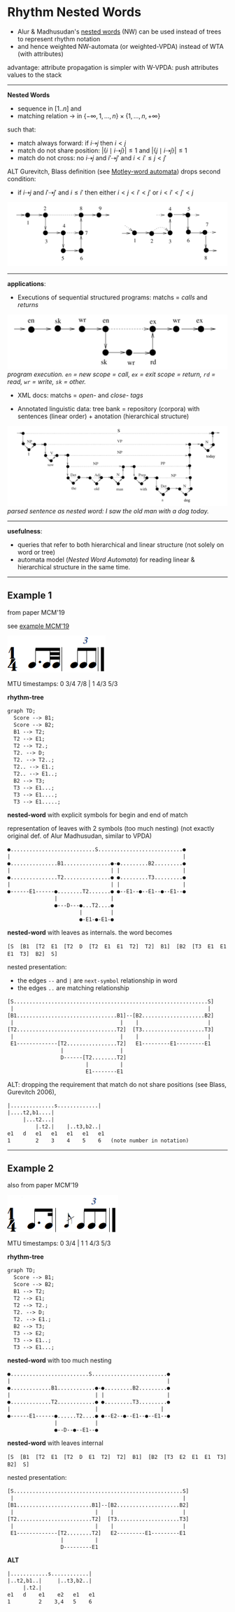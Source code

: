 # Rhythm Nested Words

- Alur & Madhusudan's [nested words](https://www.cis.upenn.edu/~alur/nw.html) (NW) can be used instead of trees to represent rhythm notation
- and hence weighted NW-automata (or weighted-VPDA) instead of WTA (with attributes)

advantage: attribute propagation is simpler with W-VPDA:
push attributes values to the stack


---
**Nested Words**

- sequence in $`[1..n]`$ and
- matching relation $`\to`$ in $`\{ -\infty, 1,...,n \} \times \{ 1,...,n, +\infty \}`$

such that:
- match always forward: 
  if  $`i ⇢ j`$  then $`i < j`$
- match do not share position: 
  $`|\{ i \mid i ⇢ j \}| \leq 1`$ and $`|\{ j \mid i ⇢ j\} | \leq 1`$ 
- match do not cross: 
  no $`i ⇢ j`$ and $`i' ⇢ j'`$ and $`i < i' \leq j < j'`$

ALT
Gurevitch, Blass definition (see [Motley-word automata](:/2a025f6bf11a406785ee5f1c3bb1ce10)) drops second condition:
- if $`i ⇢ j`$ and $`i' ⇢ j'`$  and $`i \leq  i'`$
  then either $`i < j < i' < j'`$  or $`i < i' < j' < j`$

![](nw1.png)

---
**applications**:

- Executions of sequential structured programs: 
  matchs =  *calls* and *returns*

![](nw3.png)
*program execution. `en` = new scope = call, `ex` = exit scope = return, `rd` = read, `wr` = write, `sk` = other.* 

- XML docs:
  matchs = *open-* and *close- tags*

- Annotated linguistic data: 
  tree bank = repository (corpora) with 
  sentences (linear order) + anotation (hierarchical structure)

![](nw4.png)
*parsed sentence as nested word: I saw the old man with a dog today.* 

---
**usefulness**:

- queries that refer to both hierarchical and linear structure
(not solely on word or tree)
- automata model (*Nested Word Automata*) for reading linear & hierarchical structure in the same time.

---
## Example 1
from paper MCM'19

see [example MCM'19](:/6d3f9d44c06c4b0eaee6ea0140a5ffa6)

![](MCM19-1.png)

MTU timestamps: 0 3/4 7/8 | 1 4/3 5/3

**rhythm-tree**

```mermaid
graph TD;
  Score --> B1;
  Score --> B2;
  B1 --> T2;
  T2 --> E1;
  T2 --> T2.;
  T2. --> D;
  T2. --> T2..;
  T2.. --> E1.;
  T2.. --> E1..;
  B2 --> T3;
  T3 --> E1...;
  T3 --> E1....;
  T3 --> E1.....;
```

**nested-word** 
with explicit symbols for begin and end of match

representation of leaves with 2 symbols (too much nesting)
(not exactly original def. of Alur Madhusudan, similar to VPDA)

```
●...........................S...........................●
|                                                       |
●...............B1...............●-●.........B2.........●
|                                | |                    |
●...............T2...............● ●.........T3.........●
|                                | |                    |
●------E1------●........T2.......● ●--E1--●--E1--●--E1--●
               |                 |
               ●---D---●...T2....●
                       |         |  
                       ●-E1-●-E1-●
```

**nested-word** with leaves as internals. the word becomes

`[S  [B1  [T2  E1  [T2  D  [T2  E1  E1  T2]  T2]  B1]  [B2  [T3  E1  E1  E1  T3]  B2]  S]`

nested presentation:

- the edges `--` and `|` are `next-symbol` relationship in word
- the edges `..` are matching relationship  

```
[S..............................................................S]
 |                                                              |
[B1................................B1]--[B2....................B2]
 |                                  |    |                      |
[T2................................T2]  [T3....................T3]
 |                                  |    |                      |
 E1-------------[T2................T2]   E1---------E1---------E1
                 |                  |
                 D------[T2........T2]
                         |          |  
                         E1--------E1
```

ALT: dropping the requirement that match do not share positions (see Blass, Gurevitch 2006), 

```
|..............s.............|
|....t2,b1....|
     |...t2...|
         |.t2.|    |..t3,b2..|
e1   d   e1   e1   e1   e1   e1
1        2    3    4    5    6   (note number in notation)
```



---
## Example 2

also from paper MCM'19

![](MCM-19-2.png)

MTU timestamps: 0 3/4 | 1 1 4/3 5/3

**rhythm-tree**

```mermaid
graph TD;
  Score --> B1;
  Score --> B2;
  B1 --> T2;
  T2 --> E1;
  T2 --> T2.;
  T2. --> D;
  T2. --> E1.;
  B2 --> T3;
  T3 --> E2;
  T3 --> E1..;
  T3 --> E1...;
```

**nested-word** with too much nesting
```
●.........................S........................●
|                                                  |
●.............B1............●-●.........B2.........●
|                           | |                    |
●.............T2............● ●.........T3.........●
|                           |                    |
●------E1------●......T2....● ●--E2--●--E1--●--E1--●
               |            |
               ●--D--●--E1--●
```

**nested-word** with leaves internal

`[S  [B1  [T2  E1  [T2  D  E1  T2]  T2]  B1]  [B2  [T3  E2  E1  E1  T3]  B2]  S]`

nested presentation: 

```
[S......................................................S]
 |                                                      |
[B1........................B1]--[B2....................B2]
 |                          |    |                      |
[T2........................T2]  [T3....................T3]
 |                          |    |                      |
 E1-------------[T2........T2]   E2---------E1---------E1
                 |          |
                 D---------E1
```

**ALT**

```
|............s............|
|..t2,b1..|     |..t3,b2..|
     |.t2.| 
e1   d    e1    e2   e1   e1
1         2    3,4   5    6
```


